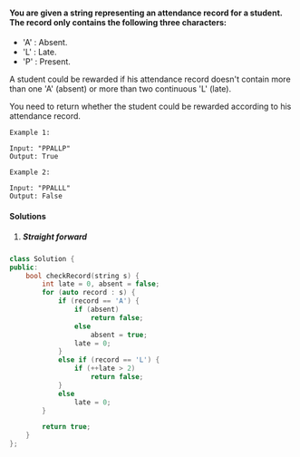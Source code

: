 #### You are given a string representing an attendance record for a student. The record only contains the following three characters:

-    'A' : Absent.
-    'L' : Late.
-    'P' : Present.

A student could be rewarded if his attendance record doesn't contain more than one 'A' (absent) or more than two continuous 'L' (late).

You need to return whether the student could be rewarded according to his attendance record.

```
Example 1:

Input: "PPALLP"
Output: True

Example 2:

Input: "PPALLL"
Output: False
```




#### Solutions

1. ##### Straight forward


```cpp
class Solution {
public:
    bool checkRecord(string s) {
        int late = 0, absent = false;
        for (auto record : s) {
            if (record == 'A') {
                if (absent)
                    return false;
                else
                    absent = true;
                late = 0;
            }
            else if (record == 'L') {
                if (++late > 2)
                    return false;
            }
            else
                late = 0;
        }

        return true;
    }
};
```